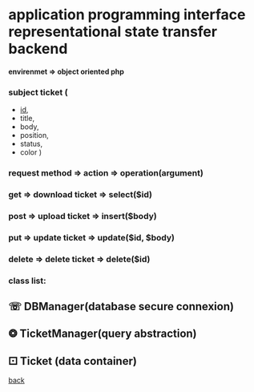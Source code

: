 # application programming interface representational state transfer backend 

#### envirenmet => object oriented php 
### subject **ticket** (
- <ins>id</ins>,
- title,
- body,
- position,
- status,
- color
)

### request method => action => operation(argument)
### get => download ticket => select($id)
### post => upload ticket => insert($body)
### put => update ticket => update($id, $body)
### delete => delete ticket => delete($id)

### class list:
## &#9743;️ DBManager(database secure connexion)
## &#10050; TicketManager(query abstraction)
## &#9856; Ticket (data container)


<!-- MARKDOWN-AUTO-DOCS:START (CODE:src=../api.php) -->
<!-- MARKDOWN-AUTO-DOCS:END -->

[back](../.)
